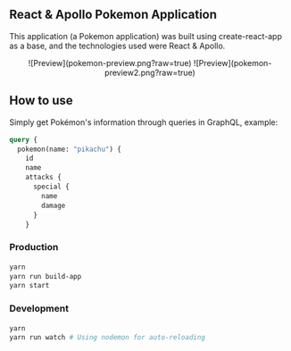 ## React & Apollo Pokemon Application

This application (a Pokemon application) was built using create-react-app as a base, and the technologies used were React & Apollo.

<p align="center">
![Preview](pokemon-preview.png?raw=true)
![Preview](pokemon-preview2.png?raw=true)
</p>

## How to use

Simply get Pokémon's information through queries in GraphQL, example:

```graphql
query {
  pokemon(name: "pikachu") {
    id
    name
    attacks {
      special {
        name      
        damage
      }
    }
```

### Production

```sh
yarn
yarn run build-app
yarn start
```

### Development

```sh
yarn
yarn run watch # Using nodemon for auto-reloading
